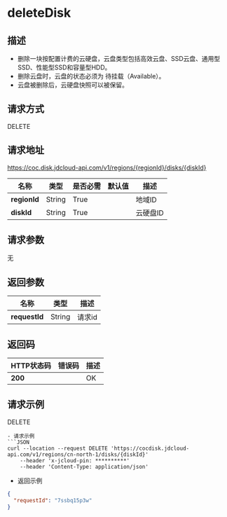 # deleteDisk


## 描述
-   删除一块按配置计费的云硬盘，云盘类型包括高效云盘、SSD云盘、通用型SSD、性能型SSD和容量型HDD。
-   删除云盘时，云盘的状态必须为 待挂载（Available）。
-   云盘被删除后，云硬盘快照可以被保留。


## 请求方式
DELETE

## 请求地址
https://coc.disk.jdcloud-api.com/v1/regions/{regionId}/disks/{diskId}

|名称|类型|是否必需|默认值|描述|
|---|---|---|---|---|
|**regionId**|String|True| |地域ID|
|**diskId**|String|True| |云硬盘ID|

## 请求参数
无


## 返回参数
|名称|类型|描述|
|---|---|---|
|**requestId**|String|请求id|


## 返回码
|HTTP状态码|错误码|描述|
|---|---|---|
|**200**||OK|

## 请求示例
DELETE
```
- 请求示例
```JSON
curl --location --request DELETE 'https://cocdisk.jdcloud-api.com/v1/regions/cn-north-1/disks/{diskId}'  
    --header 'x-jcloud-pin: **********' 
    --header 'Content-Type: application/json'
```

- 返回示例
```JSON
{
  "requestId": "7ssbq15p3w"
}
```

```
